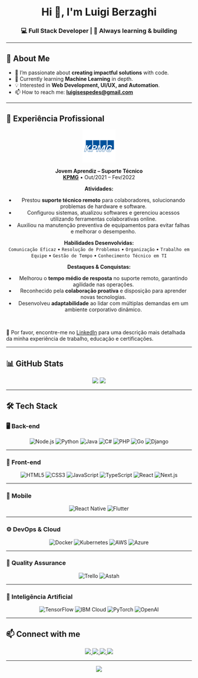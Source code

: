 <h1 align="center">Hi 👋, I'm Luigi Berzaghi</h1>
<h3 align="center">💻 Full Stack Developer | 🚀 Always learning & building</h3>

---

## 📌 About Me
- 🎯 I’m passionate about **creating impactful solutions** with code.
- 🌱 Currently learning **Machine Learning** in depth.
- 💡 Interested in **Web Development, UI/UX, and Automation**.
- 📫 How to reach me: **luigisespedes@gmail.com**

---

## 💼 Experiência Profissional

<div align="center">

[<img align="center" height="90px" width="90px" alt="KPMG" src="kpmg.png"/>](https://home.kpmg/br/pt/home.html)  

**Jovem Aprendiz – Suporte Técnico** \
[**KPMG**](https://home.kpmg/br/pt/home.html) • Out/2021 – Fev/2022  

**Atividades:**  
- Prestou **suporte técnico remoto** para colaboradores, solucionando problemas de hardware e software.  
- Configurou sistemas, atualizou softwares e gerenciou acessos utilizando ferramentas colaborativas online.  
- Auxiliou na manutenção preventiva de equipamentos para evitar falhas e melhorar o desempenho.

**Habilidades Desenvolvidas:**  
`Comunicação Eficaz` • `Resolução de Problemas` • `Organização` • `Trabalho em Equipe` • `Gestão de Tempo` • `Conhecimento Técnico em TI`

**Destaques & Conquistas:**  
- Melhorou o **tempo médio de resposta** no suporte remoto, garantindo agilidade nas operações.  
- Reconhecido pela **colaboração proativa** e disposição para aprender novas tecnologias.  
- Desenvolveu **adaptabilidade** ao lidar com múltiplas demandas em um ambiente corporativo dinâmico.

</div>

<br/>

📄 Por favor, encontre-me no [LinkedIn](https://www.linkedin.com/in/luigi-berzaghi) para uma descrição mais detalhada da minha experiência de trabalho, educação e certificações.


---

## 📊 GitHub Stats
<div align="center">
  <img src="https://github-readme-stats.vercel.app/api?username=LuigiBerzaghi&show_icons=true&theme=dracula&include_all_commits=true&count_private=true" height="150"/>
  <img src="https://github-readme-stats.vercel.app/api/top-langs?username=LuigiBerzaghi&layout=compact&theme=dracula" height="150"/>
</div>

---

## 🛠️ Tech Stack

### 🖥️ Back-end
<div align="center">
    <img alt="Node.js" src="https://img.shields.io/badge/Node.js-339933?style=for-the-badge&logo=node.js&logoColor=white">
    <img alt="Python" src="https://img.shields.io/badge/Python-3776AB?style=for-the-badge&logo=python&logoColor=white">
    <img alt="Java" src="https://img.shields.io/badge/Java-ED8B00?style=for-the-badge&logo=openjdk&logoColor=white">
    <img alt="C#" src="https://img.shields.io/badge/C%23-239120?style=for-the-badge&logo=c-sharp&logoColor=white">
    <img alt="PHP" src="https://img.shields.io/badge/PHP-777BB4?style=for-the-badge&logo=php&logoColor=white">
    <img alt="Go" src="https://img.shields.io/badge/Go-00ADD8?style=for-the-badge&logo=go&logoColor=white">
    <img alt="Django" src="https://img.shields.io/badge/Django-092E20?style=for-the-badge&logo=django&logoColor=white">
</div>

---

### 🎨 Front-end
<div align="center">
    <img alt="HTML5" src="https://img.shields.io/badge/HTML5-E34F26?style=for-the-badge&logo=html5&logoColor=white">
    <img alt="CSS3" src="https://img.shields.io/badge/CSS3-1572B6?style=for-the-badge&logo=css3&logoColor=white">
    <img alt="JavaScript" src="https://img.shields.io/badge/JavaScript-F7DF1E?style=for-the-badge&logo=javascript&logoColor=black">
    <img alt="TypeScript" src="https://img.shields.io/badge/TypeScript-007ACC?style=for-the-badge&logo=typescript&logoColor=white">
    <img alt="React" src="https://img.shields.io/badge/React-20232A?style=for-the-badge&logo=react&logoColor=61DAFB">
    <img alt="Next.js" src="https://img.shields.io/badge/Next.js-000000?style=for-the-badge&logo=next.js&logoColor=white">
</div>

---

### 📱 Mobile
<div align="center">
    <img alt="React Native" src="https://img.shields.io/badge/React%20Native-20232A?style=for-the-badge&logo=react&logoColor=61DAFB">
    <img alt="Flutter" src="https://img.shields.io/badge/Flutter-02569B?style=for-the-badge&logo=flutter&logoColor=white">
</div>

---

### ⚙️ DevOps & Cloud
<div align="center">
    <img alt="Docker" src="https://img.shields.io/badge/Docker-2496ED?style=for-the-badge&logo=docker&logoColor=white">
    <img alt="Kubernetes" src="https://img.shields.io/badge/Kubernetes-326CE5?style=for-the-badge&logo=kubernetes&logoColor=white">
    <img alt="AWS" src="https://img.shields.io/badge/AWS-232F3E?style=for-the-badge&logo=amazonaws&logoColor=white">
    <img alt="Azure" src="https://img.shields.io/badge/Azure-0078D4?style=for-the-badge&logo=microsoftazure&logoColor=white">
</div>

---

### 🧪 Quality Assurance
<div align="center">
    <img alt="Trello" src="https://img.shields.io/badge/Trello-0052CC?style=for-the-badge&logo=trello&logoColor=white">
    <img alt="Astah" src="https://img.shields.io/badge/Astah-01939A?style=for-the-badge&logoColor=white">
</div>

---

### 🤖 Inteligência Artificial
<div align="center">
    <img alt="TensorFlow" src="https://img.shields.io/badge/TensorFlow-FF6F00?style=for-the-badge&logo=tensorflow&logoColor=white">
    <img alt="IBM Cloud" src="https://img.shields.io/badge/IBM%20Cloud-1261FE?style=for-the-badge&logo=ibmcloud&logoColor=white">
    <img alt="PyTorch" src="https://img.shields.io/badge/PyTorch-EE4C2C?style=for-the-badge&logo=pytorch&logoColor=white">
    <img alt="OpenAI" src="https://img.shields.io/badge/OpenAI-412991?style=for-the-badge&logo=openai&logoColor=white">
</div>


---

## 📫 Connect with me
<div align="center">
  <a href="https://www.instagram.com/luigi.berzaghi" target="_blank">
    <img src="https://img.shields.io/badge/Instagram-E4405F?style=for-the-badge&logo=instagram&logoColor=white"/>
  </a>
  <a href="https://discord.com/users/lui_08" target="_blank">
    <img src="https://img.shields.io/badge/Discord-7289DA?style=for-the-badge&logo=discord&logoColor=white"/>
  </a>
  <a href="mailto:lbhsg520741778@gmail.com" target="_blank">
    <img src="https://img.shields.io/badge/Gmail-D14836?style=for-the-badge&logo=gmail&logoColor=white"/>
  </a>
  <a href="https://www.linkedin.com/in/luigi-berzaghi" target="_blank">
    <img src="https://img.shields.io/badge/LinkedIn-0077B5?style=for-the-badge&logo=linkedin&logoColor=white"/>
  </a>
</div>

---

<p align="center">
  <img src="https://user-images.githubusercontent.com/74038190/225813708-98b745f2-7d22-48cf-9150-083f1b00d6c9.gif" width="200"/>
</p>
